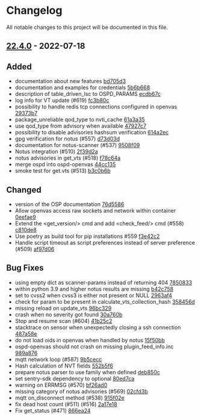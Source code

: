 # Changelog

All notable changes to this project will be documented in this file.

## [22.4.0] - 2022-07-18

## Added
* documentation about new features [bd705d3](https://github.com/greenbone/ospd-openvas/commit/bd705d3)
* documentation and examples for credentials [5b6b668](https://github.com/greenbone/ospd-openvas/commit/5b6b668)
* description of table_driven_lsc to OSPD_PARAMS [ecdb67c](https://github.com/greenbone/ospd-openvas/commit/ecdb67c)
* log info for VT update (#619) [fc3b80c](https://github.com/greenbone/ospd-openvas/commit/fc3b80c)
* possibility to handle redis tcp connections configured in openvas [29373b7](https://github.com/greenbone/ospd-openvas/commit/29373b7)
* package_unreliable qod_type to nvti_cache [61a3a35](https://github.com/greenbone/ospd-openvas/commit/61a3a35)
* use qod_type from advisory when available [47927c7](https://github.com/greenbone/ospd-openvas/commit/47927c7)
* possibility to disable advisories hashsum verification [614a2ec](https://github.com/greenbone/ospd-openvas/commit/614a2ec)
* gpg verification for notus (#557) [d73d03d](https://github.com/greenbone/ospd-openvas/commit/d73d03d)
* documentation for notus-scanner (#537) [9508f09](https://github.com/greenbone/ospd-openvas/commit/9508f09)
* Notus integration (#510) [2f39d2a](https://github.com/greenbone/ospd-openvas/commit/2f39d2a)
* notus advisories in get_vts (#518) [f78c64a](https://github.com/greenbone/ospd-openvas/commit/f78c64a)
* merge ospd into ospd-openvas [44cc135](https://github.com/greenbone/ospd-openvas/commit/44cc135)
* smoke test for get.vts (#513) [b3c0b6b](https://github.com/greenbone/ospd-openvas/commit/b3c0b6b)

## Changed
* version of the OSP documentation [76d5586](https://github.com/greenbone/ospd-openvas/commit/76d5586)
* Allow openvas access raw sockets and network within container [0eefae9](https://github.com/greenbone/ospd-openvas/commit/0eefae9)
* Extend the <get_version/> cmd and add <check_feed/> cmd (#558) [c810de8](https://github.com/greenbone/ospd-openvas/commit/c810de8)
* Use poetry as build tool for pip installations #559 [f3e42c2](https://github.com/greenbone/ospd-openvas/commit/f3e42c2)
* Handle script timeout as script preferences instead of server preference (#509) [af97d06](https://github.com/greenbone/ospd-openvas/commit/af97d06)

## Bug Fixes
* using empty dict as scanner-params instead of returning 404 [7850833](https://github.com/greenbone/ospd-openvas/commit/7850833)
* within python 3.9 and higher notus results are missing [b42c758](https://github.com/greenbone/ospd-openvas/commit/b42c758)
* set to cvss2 when cvss3 is either not present or NULL [2963af4](https://github.com/greenbone/ospd-openvas/commit/2963af4)
* check for param to be present in calculate_vts_collection_hash [358456d](https://github.com/greenbone/ospd-openvas/commit/358456d)
* missing reload on update_vts [96bc329](https://github.com/greenbone/ospd-openvas/commit/96bc329)
* crash when no severity got found [30a760b](https://github.com/greenbone/ospd-openvas/commit/30a760b)
* Stop and resume scan (#604) [41b25c2](https://github.com/greenbone/ospd-openvas/commit/41b25c2)
* stacktrace on sensor when unexpectedly closing a ssh connection [487a58e](https://github.com/greenbone/ospd-openvas/commit/487a58e)
* do not load oids in openvas when handled by notus [15f50bb](https://github.com/greenbone/ospd-openvas/commit/15f50bb)
* ospd-openvas should not crash on missing plugin_feed_info.inc [989a876](https://github.com/greenbone/ospd-openvas/commit/989a876)
* mqtt network loop (#587) [9b5cecc](https://github.com/greenbone/ospd-openvas/commit/9b5cecc)
* Hash calculation of NVT fields [552b5f6](https://github.com/greenbone/ospd-openvas/commit/552b5f6)
* prepare notus parser to use family when defined [deb850c](https://github.com/greenbone/ospd-openvas/commit/deb850c)
* set sentry-sdk dependency to optional [80ed7ca](https://github.com/greenbone/ospd-openvas/commit/80ed7ca)
* warning on ERRMSG (#570) [bf26ad0](https://github.com/greenbone/ospd-openvas/commit/bf26ad0)
* missing category of notus advisories (#569) [02cfd3b](https://github.com/greenbone/ospd-openvas/commit/02cfd3b)
* mqtt on_disconnect method (#538) [915f02e](https://github.com/greenbone/ospd-openvas/commit/915f02e)
* fix dead host count (#511) (#516) [2a17e18](https://github.com/greenbone/ospd-openvas/commit/2a17e18)
* Fix get_status (#471) [866ea24](https://github.com/greenbone/ospd-openvas/commit/866ea24)

[22.4.0]: https://github.com/greenbone/ospd-openvas/compare/22.4.0.dev1...22.4.0